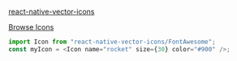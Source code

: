 [react-native-vector-icons](https://github.com/oblador/react-native-vector-icons)

[Browse Icons](https://oblador.github.io/react-native-vector-icons/)

```js
import Icon from "react-native-vector-icons/FontAwesome";
const myIcon = <Icon name="rocket" size={30} color="#900" />;
```
